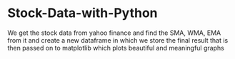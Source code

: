 # Stock-Data-with-Python

We get the stock data from yahoo finance and find the SMA, WMA, EMA from it and create a new dataframe in which we store the final result that is then passed on to matplotlib which plots beautiful  and meaningful graphs
